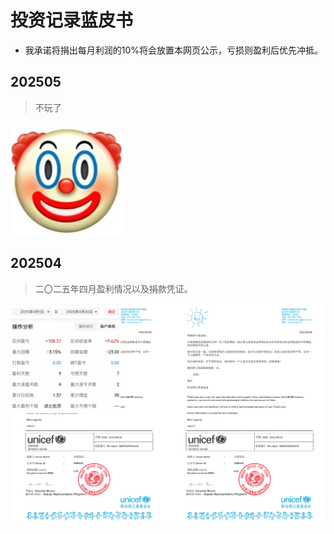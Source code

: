 # 投资记录蓝皮书

* 我承诺将捐出每月利润的10%将会放置本网页公示，亏损则盈利后优先冲抵。

## 202505

> 不玩了

![](investmentfiles/2.jpg)

## 202504

> 二〇二五年四月盈利情况以及捐款凭证。

![](investmentfiles/1.jpg)

